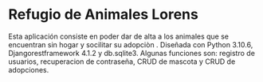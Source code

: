# Refugio de Animales Lorens

Esta aplicación consiste en poder dar de alta a los animales que se encuentran sin hogar y socilitar su adopciòn . Diseñada con Python 3.10.6,  Djangorestframework 4.1.2 y db.sqlite3. Algunas funciones son: registro de usuarios, recuperacion de contraseña, CRUD de mascota y CRUD de adopciones.
